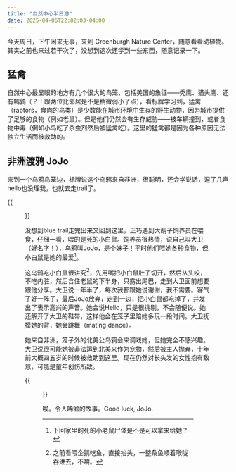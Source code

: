 ```yaml
---
title: "自然中心半日游"
date: 2025-04-06T22:02:03-04:00
---
```


今天周日，下午闲来无事，来到 Greenburgh Nature Center，随意看看动植物。其实之前也来过若干次了，没想到这次还学到一些东西，随意记录一下。

## 猛禽

自然中心最显眼的地方有几个很大的鸟笼，包括美国的象征——秃鹰、猫头鹰、还有鹌鹑（？！跟两位比邻居是不是稍微弱小了点），看标牌学习到，猛禽（raptors，食肉的鸟类）是少数能在城市环境中生存的野生动物，因为城市提供了足够的食物（例如老鼠）。但是他们仍然会有生存威胁——被车辆撞到，或者食物中毒（例如小鸟吃了杀虫剂然后被猛禽吃）。这里的猛禽都是因为各种原因无法独立生活而被救助的。

## 非洲渡鸦 JoJo

来到一个乌鸦鸟笼边，标牌说这个乌鸦来自非洲，很聪明，还会学说话，逗了几声hello也没理我，也就去走trail了。

{{<figure src="./notes.jpg">}}

没想到blue trail走完出来又回到这里，正巧遇到大胡子饲养员在喂食，仔细一看，喂的是死的小白鼠。饲养员很热情，说自己叫大卫（好名字！），乌鸦叫JoJo，是个妹子！平时他们喂她各种食物，但小白鼠是她的最爱[^1]。

这乌鸦吃小白鼠很讲究[^2]，先用嘴把小白鼠肚子切开，然后从头咬，不吃内脏，然后含住老鼠的下半身，只露出尾巴，走到大卫面前想要跟他分享。大卫说一年半了，每次我都跟她说谢谢，我不需要。客气了好一阵子，最后JoJo放弃，走到一边，把小白鼠都吃掉了，并发出了表示高兴的声音。她会说Hello，只是很挑剔，不会随便说。她还解开了大卫的鞋带，这样他会在笼子里陪她多玩一段时间。大卫抚摸她的背，她会跳舞（mating dance）。

她来自非洲，笼子外的北美公乌鸦会来调戏她，但她完全不感兴趣。大卫说很可能她被非法运到北美来作为宠物，然后被主人抛弃，十年前大概四五岁的时候被救助到这里。现在仍然对长头发的女性抱有敌意，可能是童年创伤所致。

{{<figure src="./raven.jpg">}}

唉。令人唏嘘的故事。Good luck, JoJo.

[^1]: 下回家里的死的小老鼠尸体是不是可以拿来给她？
[^2]: 之前看喂企鹅吃鱼，直接抬头，一整条鱼顺着喉咙吞进去，不嚼。